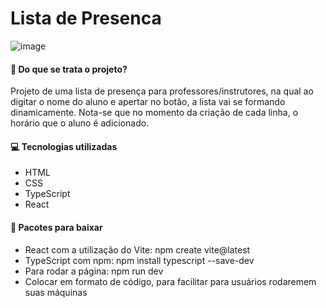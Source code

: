 # Lista de Presenca
![image](https://user-images.githubusercontent.com/105760278/192637440-98477c2b-8a3a-4fbe-830f-5044c82e28ea.png)


<h4>🤔 Do que se trata o projeto?</h4>
Projeto de uma lista de presença para professores/instrutores, na qual ao digitar o nome do aluno e apertar no botão, a lista vai se formando dinamicamente. Nota-se que no momento da criação de cada linha, o horário que o aluno é adicionado.

<h4>💻 Tecnologias utilizadas</h4>
<div>
<ul>
<li>HTML</li>
<li>CSS</li>
<li>TypeScript</li>
<li>React</li>
</ul>
</div>

<h4>👾 Pacotes para baixar</h4>
<div>
<ul>
<li>React com a utilização do Vite: npm create vite@latest</li>
<li>TypeScript com npm: npm install typescript --save-dev</li>
<li>Para rodar a página: npm run dev</li>
<li>Colocar em formato de código, para facilitar para usuários rodaremem suas máquinas</li>
</ul>
</div>
